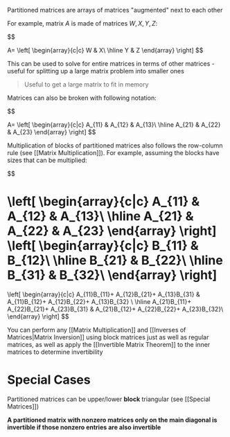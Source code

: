 Partitioned matrices are arrays of matrices "augmented" next to each other

For example, matrix $A$ is made of matrices $W, X, Y, Z$:

$$
 
A=
\left[
\begin{array}{c|c}
W & X\\
\hline
Y & Z
\end{array}
\right]
$$

This can be used to solve for entire matrices in terms of other matrices - useful for splitting up a large matrix problem into smaller ones

> Useful to get a large matrix to fit in memory

Matrices can also be broken with following notation:

$$
 
A= 
\left[
\begin{array}{c|c}
A_{11} & A_{12} & A_{13}\\
\hline
A_{21} & A_{22} & A_{23}
\end{array}
\right]
$$

Multiplication of blocks of partitioned matrices also follows the row-column rule (see [[Matrix Multiplication]]). For example, assuming the blocks have sizes that can be multiplied:

$$
 
\left[
\begin{array}{c|c}
A_{11} & A_{12} & A_{13}\\
\hline
A_{21} & A_{22} & A_{23}
\end{array}
\right]
\left[
\begin{array}{c|c}
B_{11} & B_{12}\\
\hline
B_{21} & B_{22}\\
\hline
B_{31} & B_{32}\\
\end{array}
\right]
= 
\left[
\begin{array}{c|c}
A_{11}B_{11}+
A_{12}B_{21}+
A_{13}B_{31}
& 
A_{11}B_{12}+
A_{12}B_{22}+
A_{13}B_{32}
\\
\hline
A_{21}B_{11}+
A_{22}B_{21}+
A_{23}B_{31}
& 
A_{21}B_{12}+
A_{22}B_{22}+
A_{23}B_{32}\\
\end{array}
\right]
$$

You can perform any [[Matrix Multiplication]] and [[Inverses of Matrices|Matrix Inversion]] using block matrices just as well as regular matrices, as well as apply the [[Invertible Matrix Theorem]] to the inner matrices to determine invertibility

# Special Cases

Partitioned matrices can be upper/lower **block** triangular (see [[Special Matrices]])

**A partitioned matrix with nonzero matrices only on the main diagonal is invertible if those nonzero entries are also invertible**
